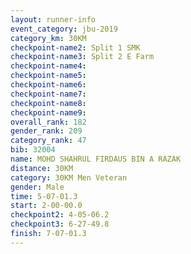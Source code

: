 ```yaml
---
layout: runner-info 
event_category: jbu-2019 
category_km: 30KM 
checkpoint-name2: Split 1 SMK 
checkpoint-name3: Split 2 E Farm 
checkpoint-name4: 
checkpoint-name5: 
checkpoint-name6: 
checkpoint-name7: 
checkpoint-name8: 
checkpoint-name9: 
overall_rank: 182
gender_rank: 209
category_rank: 47
bib: 32004
name: MOHD SHAHRUL FIRDAUS BIN A RAZAK
distance: 30KM
category: 30KM Men Veteran
gender: Male
time: 5-07-01.3
start: 2-00-00.0
checkpoint2: 4-05-06.2
checkpoint3: 6-27-49.8
finish: 7-07-01.3
---
```

